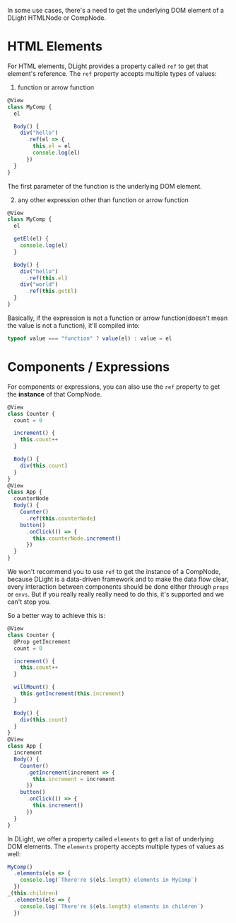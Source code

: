 In some use cases, there's a need to get the underlying DOM element of a DLight HTMLNode or CompNode.

# HTML Elements
For HTML elements, DLight provides a property called `ref` to get that element's reference. The `ref` property accepts multiple types of values:
1. function or arrow function
```js
@View
class MyComp {
  el

  Body() {
    div("hello")
      .ref(el => {
        this.el = el
        console.log(el)
      })
  }
}
```
The first parameter of the function is the underlying DOM element.

2. any other expression other than function or arrow function
```js
@View
class MyComp {
  el

  getEl(el) {
    console.log(el)
  }

  Body() {
    div("hello")
      .ref(this.el)
    div("world")
      .ref(this.getEl)
  }
}
```
Basically, if the expression is not a function or arrow function(doesn't mean the value is not a function), it'll compiled into:
```js
typeof value === "function" ? value(el) : value = el
```

# Components / Expressions
For components or expressions, you can also use the `ref` property to get the **instance** of that CompNode. 
```js
@View
class Counter {
  count = 0

  increment() {
    this.count++
  }

  Body() {
    div(this.count)
  }
}
@View
class App {
  counterNode
  Body() {
    Counter()
      .ref(this.counterNode)
    button()
      .onClick(() => {
        this.counterNode.increment()
      })
  }
}
```
We won't recommend you to use `ref` to get the instance of a CompNode, because DLight is a data-driven framework and to make the data flow clear, every interaction between components should be done either through `props` or `envs`. But if you really really really need to do this, it's supported and we can't stop you.

So a better way to achieve this is:
```js
@View
class Counter {
  @Prop getIncrement
  count = 0

  increment() {
    this.count++
  }

  willMount() {
    this.getIncrement(this.increment)
  }

  Body() {
    div(this.count)
  }
}
@View
class App {
  increment
  Body() {
    Counter()
      .getIncrement(increment => {
        this.increment = increment
      })
    button()
      .onClick(() => {
        this.increment()
      })
  }
}
```


In DLight, we offer a property called `elements` to get a list of underlying DOM elements. The `elements` property accepts multiple types of values as well:
```js
MyComp()
  .elements(els => {
    console.log(`There're ${els.length} elements in MyComp`)
  })
_(this.children)
  .elements(els => {
    console.log(`There're ${els.length} elements in children`)
  })
```
